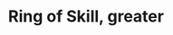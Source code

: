 ---
title: "Ring of Skill, greater"

item:
  aura: "Faint transmutatation"
  casterLevel: "17th"
  prerequisites:
    feats:   ["{% feat_link forge-ring %}"]
    spells:  []
    special: ["creator must have 20 ranks in the appropriate skill"]
  marketPrice: 40000
  description: |
    Rings of this nature continually grant the wearer a +20 competence bonus on checks relating to the skill the ring is tied to. For example, a _Ring of Climbing, Greater_ would grant a +20 bonus to the {% skill_link climb %} skill. These rings add a bonus to one skill, and one skill only.
---